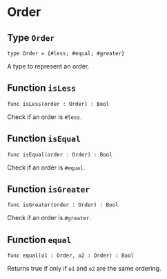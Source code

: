 # Order

## Type `Order`
``` motoko no-repl
type Order = {#less; #equal; #greater}
```

 A type to represent an order.

## Function `isLess`
``` motoko no-repl
func isLess(order : Order) : Bool
```

 Check if an order is `#less`.

## Function `isEqual`
``` motoko no-repl
func isEqual(order : Order) : Bool
```

 Check if an order is `#equal`.

## Function `isGreater`
``` motoko no-repl
func isGreater(order : Order) : Bool
```

 Check if an order is `#greater`.

## Function `equal`
``` motoko no-repl
func equal(o1 : Order, o2 : Order) : Bool
```

 Returns true if only if  `o1` and `o2` are the same ordering.
